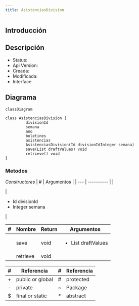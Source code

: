 ```yaml
---
title: AsistenciasDivision
---
```


## Introducción

<!-- START autogenerated-class -->
## Descripción



- Status: 
- Api Version: 
- Creada: 
- Modificada: 
- Interface 

## Diagrama
```mermaid
classDiagram

class AsistenciasDivision {
         divisionId     
         semana     
         ano     
         boletines     
         asistencias     
         AsistenciasDivision(Id divisionIdInteger semana)  
         save(List draftValues) void 
         retrieve() void 
}
```


### Metodos
*Constructores*
| #   | Argumentos |
| --- | ---------- |
| <div class="icons"></div> | <ul><li>Id divisionId</li><li>Integer semana</li></ul>|

| #   | Nombre | Return | Argumentos |
| --- | ------ | ------ | ---------- |
| <div class="icons"></div> | save | void| <ul><li>List draftValues</li></ul>|
| <div class="icons"></div> | retrieve | void| <ul></ul>|


| #  | Referencia       | #  | Referencia |
| -- | ---------------- | -- | ---------- |
| +  | public or global | #  | protected  |
| -  | private          | ~  | Package    |
| $  | final or static  | *  | abstract   |

<!-- END autogenerated-class -->
